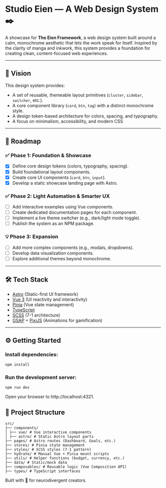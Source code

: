 # Studio Eien — A Web Design System ✒️

A showcase for **The Eien Framework**, a web design system built around a calm, monochrome aesthetic that lets the work speak for itself. Inspired by the clarity of manga and inkwork, this system provides a foundation for creating clean, content-focused web experiences.

---

## 🎯 Vision

This design system provides:

- A set of reusable, themeable layout primitives (`cluster`, `sidebar`, `switcher`, etc.).
- A core component library (`card`, `btn`, `tag`) with a distinct monochrome style.
- A design token-based architecture for colors, spacing, and typography.
- A focus on minimalism, accessibility, and modern CSS

---

## 🚧 Roadmap

### ✅ Phase 1: Foundation & Showcase

- [x] Define core design tokens (colors, typography, spacing).
- [x] Build foundational layout components.
- [x] Create core UI components (`card`, `btn`, `input`).
- [x] Develop a static showcase landing page with Astro.

### ✅ Phase 2: Light Automation & Smarter UX

- [ ] Add interactive examples using Vue components.
- [ ] Create dedicated documentation pages for each component.
- [ ] Implement a live theme switcher (e.g., dark/light mode toggle).
- [ ] Publish the system as an NPM package.

### 💡 Phase 3: Expansion

- [ ] Add more complex components (e.g., modals, dropdowns).
- [ ] Develop data visualization components.
- [ ] Explore additional themes beyond monochrome.

---

## 🛠️ Tech Stack

- [Astro](https://astro.build) (Static-first UI framework)
- [Vue 3](https://vuejs.org) (UI reactivity and interactivity)
- [Pinia](https://pinia.vuejs.org) (Vue state management)
- [TypeScript](https://www.typescriptlang.org)
- [SCSS](https://sass-lang.com) (7-1 architecture)
- [GSAP](https://greensock.com/gsap/) + [PixiJS](https://pixijs.com) (Animations for gamification)

---

## ⚙️ Getting Started

### Install dependencies:

```bash
npm install
```

### Run the development server:

```
npm run dev
```

Open your browser to http://localhost:4321.

## 📁 Project Structure

```
src/
├── components/
│ ├── vue/ # Vue interactive components
│ ├── astro/ # Static Astro layout parts
├── pages/ # Astro routes (Dashboard, Goals, etc.)
├── stores/ # Pinia state management
├── styles/ # SCSS styles (7-1 pattern)
├── hydrate/ # Manual Vue + Pinia mount scripts
├── utils/ # Helper functions (budget, currency, etc.)
├── data/ # Static/mock data
├── composables/ # Reusable logic (Vue Composition API)
├── types/ # TypeScript interfaces
```

Built with 💙 for neurodivergent creators.
